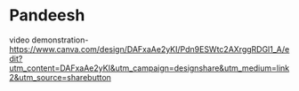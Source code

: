 # Pandeesh


video demonstration-https://www.canva.com/design/DAFxaAe2yKI/Pdn9ESWtc2AXrggRDGl1_A/edit?utm_content=DAFxaAe2yKI&utm_campaign=designshare&utm_medium=link2&utm_source=sharebutton

